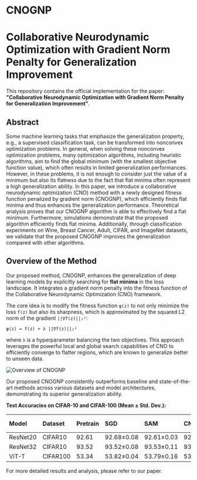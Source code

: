 # CNOGNP
# Collaborative Neurodynamic Optimization with Gradient Norm Penalty for Generalization Improvement
This repository contains the official implementation for the paper: **"Collaborative Neurodynamic Optimization with Gradient Norm Penalty for Generalization Improvement"**.

## Abstract

Some machine learning tasks that emphasize the generalization property, e.g., a supervised classification task, can be transformed into nonconvex optimization problems. In general, when solving these nonconvex optimization problems, many optimization algorithms, including heuristic algorithms, aim to find the global minimum (with the smallest objective function value), which often results in limited generalization performances. However, in these problems, it is not enough to consider just the value of a minimum but also its flatness due to the fact that flat minima often represent a high generalization ability. In this paper, we introduce a collaborative neurodynamic optimization (CNO) method with a newly designed fitness function penalized by gradient norm (CNOGNP), which efficiently finds flat minima and thus enhances the generalization performance. Theoretical analysis proves that our CNOGNP algorithm is able to effectively find a flat minimum. Furthermore, simulations demonstrate that the proposed algorithm efficiently finds flat minima. Additionally, through classification experiments on Wine, Breast Cancer, Adult, CIFAR, and ImageNet datasets, we validate that the proposed CNOGNP improves the generalization compared with other algorithms.

## Overview of the Method

Our proposed method, CNOGNP, enhances the generalization of deep learning models by explicitly searching for **flat minima** in the loss landscape. It integrates a gradient norm penalty into the fitness function of the Collaborative Neurodynamic Optimization (CNO) framework.

The core idea is to modify the fitness function `φ(z)` to not only minimize the loss `f(z)` but also its sharpness, which is approximated by the squared L2 norm of the gradient `||∇f(z)||₂²`:

`φ(z) = f(z) + λ ||∇f(z)||₂²`

where `λ` is a hyperparameter balancing the two objectives. This approach leverages the powerful local and global search capabilities of CNO to efficiently converge to flatter regions, which are known to generalize better to unseen data.

![Overview of CNOGNP](overview.png)

Our proposed CNOGNP consistently outperforms baseline and state-of-the-art methods across various datasets and model architectures, demonstrating its superior generalization ability.

**Test Accuracies on CIFAR-10 and CIFAR-100 (Mean ± Std. Dev.):**

| Model     | Dataset  | Pretrain | SGD           | SAM           | CNO           | **CNOGNP (ours)**      |
| :-------- | :------- | :------- | :------------ | :------------ | :------------ | :--------------------- |
| ResNet20  | CIFAR10  | 92.61    | 92.68±0.08    | 92.61±0.03    | 92.68±0.03    | **92.71±0.07**         |
| ResNet32  | CIFAR10  | 93.52    | 93.52±0.08    | 93.53±0.11    | 93.56±0.01    | **93.57±0.09**         |
| ViT-T     | CIFAR100 | 53.34    | 53.82±0.04    | 53.79±0.16    | 53.81±0.10    | **53.88±0.02**         |

For more detailed results and analysis, please refer to our paper.
